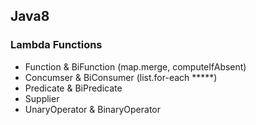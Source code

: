 ## Java8
### Lambda Functions
- Function & BiFunction (map.merge, computeIfAbsent)
- Concumser & BiConsumer (list.for-each *****)
- Predicate & BiPredicate
- Supplier
- UnaryOperator & BinaryOperator

